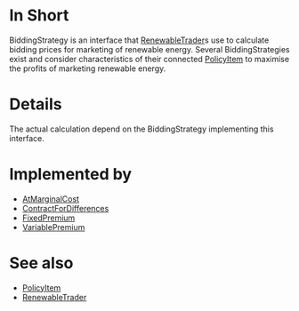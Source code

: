 # In Short

BiddingStrategy is an interface that [RenewableTrader](../Agents/RenewableTrader.md)s use to calculate bidding prices for marketing of renewable energy.
Several BiddingStrategies exist and consider characteristics of their connected [PolicyItem](./PolicyItem.md) to maximise the profits of marketing renewable energy.

# Details

The actual calculation depend on the BiddingStrategy implementing this interface.  

# Implemented by

* [AtMarginalCost](./AtMarginalCost.md)
* [ContractForDifferences](./ContractForDifferences.md)
* [FixedPremium](./FixedPremium.md)
* [VariablePremium](./VariablePremium.md)

# See also

* [PolicyItem](./PolicyItem.md)
* [RenewableTrader](../Agents/RenewableTrader.md)
